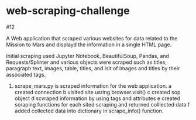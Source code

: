 # web-scraping-challenge
#12

A Web application that scraped various websites for data related to the Mission to Mars and displayd the information in a single HTML page. 

Initial scraping used Jupyter Notebook, BeautifulSoup, Pandas, and Requests/Splinter and various objects were scraped such as titles, paragraph text, images, table, titles, and lsit of images and titles by their associated tags. 

1. scrape_mars.py is scraped information for the web application. 
    a created connection
    b visited site usring browser.visit()
    c created sop object
    d scvraped information by using tags and attributes
    e created scraping functions for each sited scraping and returned colllected data
    f added collected data into dictionary in scrape_info() function. 
   
